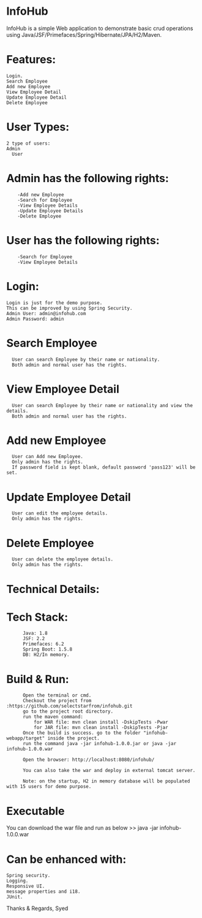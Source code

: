 # InfoHub

InfoHub is a simple Web application to demonstrate basic crud operations using Java/JSF/Primefaces/Spring/Hibernate/JPA/H2/Maven.

# Features:
	Login.
	Search Employee
	Add new Employee
	View Employee Detail
	Update Employee Detail
	Delete Employee

# User Types:
	2 type of users:
    Admin
	  User

  # Admin has the following rights:
		-Add new Employee
		-Search for Employee
		-View Employee Details	
		-Update Employee Details
		-Delete Employee

  # User has the following rights:	
		-Search for Employee
		-View Employee Details
	
  # Login:
    Login is just for the demo purpose.
    This can be improved by using Spring Security.
    Admin User: admin@infohub.com
    Admin Password: admin

  # Search Employee
	  User can search Employee by their name or nationality.
	  Both admin and normal user has the rights.

  # View Employee Detail
	  User can search Employee by their name or nationality and view the details.
	  Both admin and normal user has the rights.

  # Add new Employee
	  User can Add new Employee.
	  Only admin has the rights.
	  If password field is kept blank, default password 'pass123' will be set.

  # Update Employee Detail
	  User can edit the employee details.
	  Only admin has the rights.

  # Delete Employee
	  User can delete the employee details.
	  Only admin has the rights.
	
# Technical Details:

  # Tech Stack:
		  Java: 1.8
		  JSF: 2.2
		  Primefaces: 6.2
		  Spring Boot: 1.5.8
		  DB: H2/In memory.
	
  # Build & Run:
		  Open the terminal or cmd.
		  Checkout the project from :https://github.com/selectstarfrom/infohub.git
		  go to the project root directory.
		  run the maven command:
			  for WAR file: mvn clean install -DskipTests -Pwar
			  for JAR file: mvn clean install -DskipTests -Pjar
		  Once the build is success. go to the folder "infohub-webapp/target" inside the project.
		  run the command java -jar infohub-1.0.0.jar or java -jar infohub-1.0.0.war
		
		  Open the browser: http://localhost:8080/infohub/
		
		  You can also take the war and deploy in external tomcat server.
		
		  Note: on the startup, H2 in memory database will be populated with 15 users for demo purpose.

# Executable
  You can download the war file and run as below
      >> java -jar infohub-1.0.0.war
      
# Can be enhanced with:
	Spring security.
	Logging.
	Responsive UI.
	message properties and i18.
	JUnit.
  
  Thanks & Regards,
  Syed